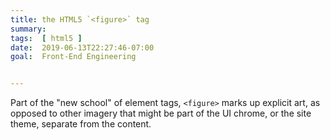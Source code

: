 ```yaml
---
title: the HTML5 `<figure>` tag	
summary: 
tags:  [ html5 ]
date:  2019-06-13T22:27:46-07:00
goal:  Front-End Engineering


---
```


Part of the "new school" of element tags, `<figure>` marks up explicit art, as opposed to other imagery that might be part of the UI chrome, or the site theme, separate from the content.
